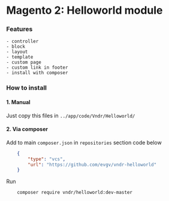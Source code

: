# Magento 2: Helloworld module

### Features
    - controller
    - block
    - layout
    - template
    - custom page
    - custom link in footer
    - install with composer

### How to install

#### 1. Manual
Just copy this files in `../app/code/Vndr/Helloworld/`

#### 2. Via composer

Add to main `composer.json` in `repositories` section code below
```json
    {
        "type": "vcs",
        "url": "https://github.com/evgv/vndr-helloworld"
    }
```


Run
```shell
    composer require vndr/helloworld:dev-master
```
